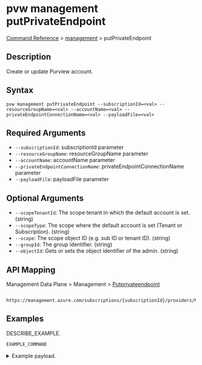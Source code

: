 # pvw management putPrivateEndpoint
[Command Reference](../../../README.md#command-reference) > [management](./main.md) > putPrivateEndpoint

## Description
Create or update Purview account.

## Syntax
```
pvw management putPrivateEndpoint --subscriptionId=<val> --resourceGroupName=<val> --accountName=<val> --privateEndpointConnectionName=<val> --payloadFile=<val>
```

## Required Arguments
- `--subscriptionId`: subscriptionId parameter
- `--resourceGroupName`: resourceGroupName parameter
- `--accountName`: accountName parameter
- `--privateEndpointConnectionName`: privateEndpointConnectionName parameter
- `--payloadFile`: payloadFile parameter

## Optional Arguments
- `--scopeTenantId`: The scope tenant in which the default account is set. (string)
- `--scopeType`: The scope where the default account is set (Tenant or Subscription). (string)
- `--scope`: The scope object ID (e.g. sub ID or tenant ID). (string)
- `--groupId`: The group identifier. (string)
- `--objectId`: Gets or sets the object identifier of the admin. (string)

## API Mapping
Management Data Plane > Management > [Putprivateendpoint]()
```
 https://management.azure.com/subscriptions/{subscriptionId}/providers/Microsoft.Purview/putPrivateEndpoint
```

## Examples
DESCRIBE_EXAMPLE.
```powershell
EXAMPLE_COMMAND
```
<details><summary>Example payload.</summary>
<p>

```json
PASTE_JSON_HERE
```
</p>
</details>